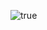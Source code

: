 <img alt='true' src="https://github-trophies.vercel.app/?username=coding4hours&theme=radical&no-frame=false&no-bg=false&margin-w=4)https://github-trophies.vercel.app/?username=neealdon3&theme=radical&no-frame=false&no-bg=false&margin-w=4&column=-1"></img>


	
